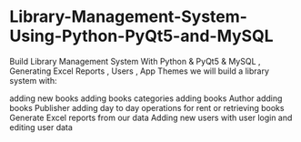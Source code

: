 # Library-Management-System-Using-Python-PyQt5-and-MySQL
Build Library Management System With Python &amp; PyQt5 &amp; MySQL , Generating Excel Reports , Users , App Themes
we will build a library system with:

adding new books
adding books categories
adding books Author
adding books Publisher
adding day to day operations for rent or retrieving books
Generate Excel reports from our data
Adding new users with user login and editing user data
